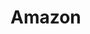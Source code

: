 # Amazon

<!--
https://linkedin.com/learning/aws-high-availability/aws-and-high-availability
https://app.pluralsight.com/library/courses/amazon-rds-best-practices/table-of-contents
-->
